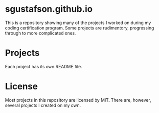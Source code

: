 # sgustafson.github.io
This is a repository showing many of the projects I worked on during my coding certification program.  Some projects are rudimentory, progressing through to more complicated ones. 

# Projects
Each project has its own README file.

# License
Most projects in this repository are licensed by MIT.  There are, however, several projects I created on my own.
